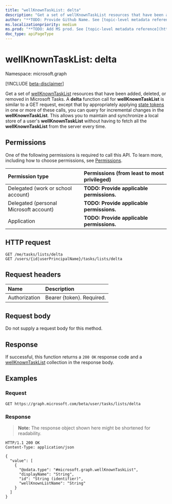 ```yaml
---
title: "wellKnownTaskList: delta"
description: "Get a set of wellKnownTaskList resources that have been added, deleted, or removed in Microsoft Tasks."
author: "**TODO: Provide Github Name. See [topic-level metadata reference](https://msgo.azurewebsites.net/add/document/guidelines/metadata.html#topic-level-metadata)**"
ms.localizationpriority: medium
ms.prod: "**TODO: Add MS prod. See [topic-level metadata reference](https://msgo.azurewebsites.net/add/document/guidelines/metadata.html#topic-level-metadata)**"
doc_type: apiPageType
---
```


# wellKnownTaskList: delta
Namespace: microsoft.graph

[!INCLUDE [beta-disclaimer](../../includes/beta-disclaimer.md)]

Get a set of [wellKnownTaskList](../resources/wellKnownTaskList.md) resources that have been added, deleted, or removed in Microsoft Tasks.
A **delta** function call for **wellKnownTaskList** is similar to a GET request, except that by appropriately applying [state tokens](/graph/delta-query-overview) in one or more of these calls, 
you can query for incremental changes in the **wellKnownTaskList**. This allows you to maintain and synchronize a local store of a user's **wellKnownTaskList** without having to fetch all the **wellKnownTaskList** from the server every time.

## Permissions
One of the following permissions is required to call this API. To learn more, including how to choose permissions, see [Permissions](/graph/permissions-reference).

|Permission type|Permissions (from least to most privileged)|
|:---|:---|
|Delegated (work or school account)|**TODO: Provide applicable permissions.**|
|Delegated (personal Microsoft account)|**TODO: Provide applicable permissions.**|
|Application|**TODO: Provide applicable permissions.**|

## HTTP request

<!-- {
  "blockType": "ignored"
}
-->
``` http
GET /me/tasks/lists/delta
GET /users/{id|userPrincipalName}/tasks/lists/delta
```

## Request headers
|Name|Description|
|:---|:---|
|Authorization|Bearer {token}. Required.|

## Request body
Do not supply a request body for this method.

## Response

If successful, this function returns a `200 OK` response code and a [wellKnownTaskList](../resources/wellknowntasklist.md) collection in the response body.

## Examples

### Request
<!-- {
  "blockType": "request",
  "name": "wellknowntasklist_delta"
}
-->
``` http
GET https://graph.microsoft.com/beta/user/tasks/lists/delta
```


### Response
>**Note:** The response object shown here might be shortened for readability.
<!-- {
  "blockType": "response",
  "truncated": true,
  "@odata.type": "Collection(microsoft.graph.wellKnownTaskList)"
}
-->
``` http
HTTP/1.1 200 OK
Content-Type: application/json

{
  "value": [
    {
      "@odata.type": "#microsoft.graph.wellKnownTaskList",
      "displayName": "String",
      "id": "String (identifier)",
      "wellKnownListName": "String"
    }
  ]
}
```

